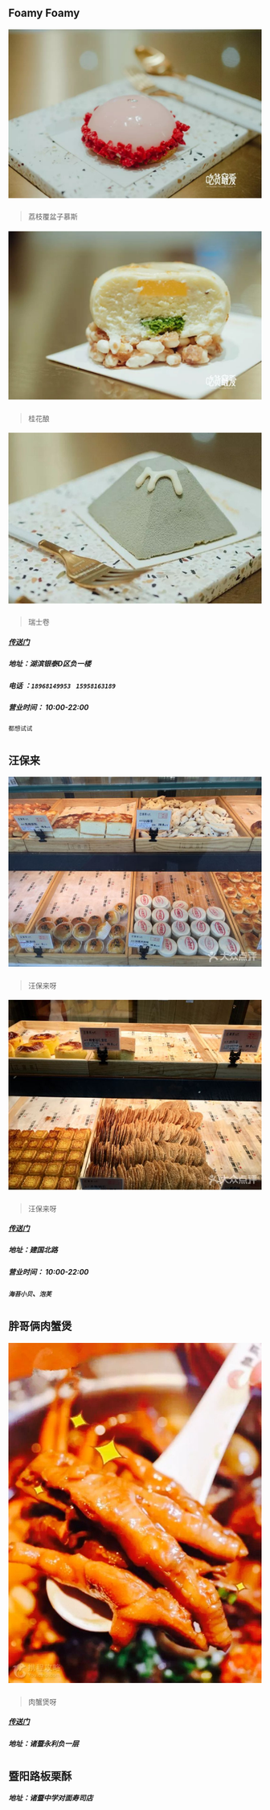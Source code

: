 ## Foamy Foamy
##### ![img](./promise/foamy-1.jpg)
> 荔枝覆盆子慕斯
##### ![img](./promise/foamy-2.jpeg)
> 桂花酿
##### ![img](./promise/foamy-3.jpeg)
> 瑞士卷
##### [传送门](http://www.dianping.com/shop/97983454)
##### 地址：湖滨银泰D区负一楼
##### 电话 ：`18968149953 ` ` 15958163189 `
##### 营业时间： 10:00-22:00
`都想试试`
# 
# 
# 
## 汪保来
##### ![img](./promise/wangbaolai-1.jpg)
> 汪保来呀
##### ![img](./promise/wangbaolai-2.jpg)
> 汪保来呀
##### [传送门](http://www.dianping.com/shop/98608738)
##### 地址：建国北路
##### 营业时间： 10:00-22:00
##### `海苔小贝`、`泡芙`
# 
# 
# 
## 胖哥俩肉蟹煲
##### ![img](./promise/rouxiebao-1.jpg)
> 肉蟹煲呀
##### [传送门](http://you.ctrip.com/food/zhuji690/17568528.html)
##### 地址：诸暨永利负一层
# 
# 
# 
## 暨阳路板栗酥
##### 地址：诸暨中学对面寿司店
